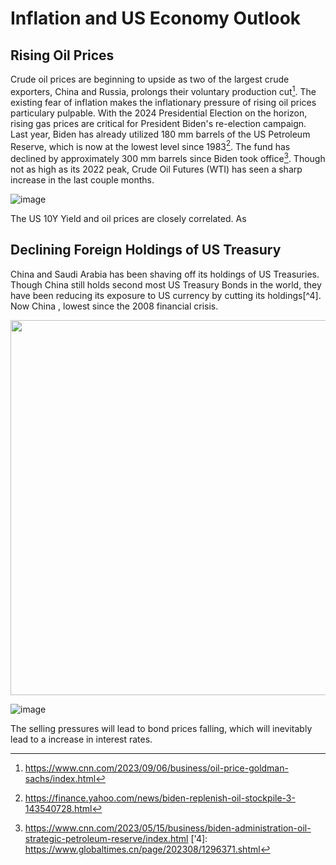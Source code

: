 # Inflation and US Economy Outlook
## Rising Oil Prices
Crude oil prices are beginning to upside as two of the largest crude exporters, China and Russia, prolongs their voluntary production cut[^1]. The existing fear of inflation makes the inflationary pressure of rising oil prices particulary pulpable. With the 2024 Presidential Election on the horizon, rising gas prices are critical for President Biden's re-election campaign. Last year, Biden has already utilized 180 mm barrels of the US Petroleum Reserve, which is now at the lowest level since 1983[^2]. The fund has declined by approximately 300 mm barrels since Biden took office[^3]. Though not as high as its 2022 peak, Crude Oil Futures (WTI) has seen a sharp increase in the last couple months.

![image](https://github.com/ki14jaeh/inProgress/assets/144283398/745f5f94-a5ad-4c33-b892-92b2dd2d496d)

The US 10Y Yield and oil prices are closely correlated. As

## Declining Foreign Holdings of US Treasury
China and Saudi Arabia has been shaving off its holdings of US Treasuries. Though China still holds second most US Treasury Bonds in the world, they have been reducing its exposure to US currency by cutting its holdings[^4]. Now China , lowest since the 2008 financial crisis.

<img src="https://github.com/ki14jaeh/inProgress/assets/144283398/a34fa5b0-7001-4a8b-a3e0-26320bc24176)" width="600" />


![image](https://github.com/ki14jaeh/inProgress/assets/144283398/e8b5c733-b1c4-4f22-a8af-0b50e7b74b5e)

The selling pressures will lead to bond prices falling, which will inevitably lead to a increase in interest rates.

[^1]: https://www.cnn.com/2023/09/06/business/oil-price-goldman-sachs/index.html
[^2]: https://finance.yahoo.com/news/biden-replenish-oil-stockpile-3-143540728.html
[^3]: https://www.cnn.com/2023/05/15/business/biden-administration-oil-strategic-petroleum-reserve/index.html
['4]: https://www.globaltimes.cn/page/202308/1296371.shtml
